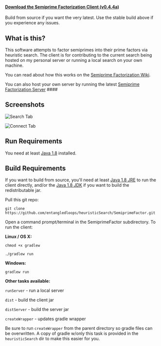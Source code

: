 #### [Download the Semiprime Factorization Client (v0.4.4a)](https://github.com/entangledloops/heuristicSearch/blob/master/SemiprimeFactor/SemiprimeClient.jar?raw=true) ####

Build from source if you want the very latest. Use the stable build above if you experience any issues.

## What is this? ##

This software attempts to factor semiprimes into their prime factors via heuristic search. The client is for contributing to the current search being hosted on my personal server or running a local search on your own machine.

You can read about how this works on the [Semiprime Factorization Wiki](https://github.com/entangledloops/heuristicSearch/wiki/Semiprime-Factorization).

You can also host your own server by running the latest [Semiprime Factorization Server](https://github.com/entangledloops/heuristicSearch/blob/master/SemiprimeFactor/SemiprimeServer.jar?raw=true) ####

## Screenshots ##

![Search Tab](http://www.entangledloops.com/img/semiprime/search-0.4.4a.png)

![Connect Tab](http://www.entangledloops.com/img/semiprime/connect-0.4.4a.png)

## Run Requirements ##

You need at least [Java 1.8](https://www.java.com/en/download/) installed.

## Build Requirements ##

If you want to build from source, you'll need at least [Java 1.8 JRE](http://www.oracle.com/technetwork/java/javase/downloads/jre8-downloads-2133155.html) to run the client directly, and/or the [Java 1.8 JDK](http://www.oracle.com/technetwork/java/javase/downloads/jdk8-downloads-2133151.html) if you want to build the redistributable jar.

Pull this git repo:

`git clone https://github.com/entangledloops/heuristicSearch/SemiprimeFactor.git`

Open a command prompt/terminal in the SemiprimeFactor subdirectory.
To run the client:

**Linux / OS X:**

`chmod +x gradlew`

`./gradlew run`

**Windows:**

`gradlew run`

**Other tasks available:**

`runServer` - run a local server

`dist` - build the client jar

`distServer` - build the server jar

`createWrapper` - updates gradle wrapper 

Be sure to run `createWrapper` from the parent directory so gradle files can be overwritten. A copy of gradle w/only this task is provided in the `heuristicSearch` dir to make this easier for you.
